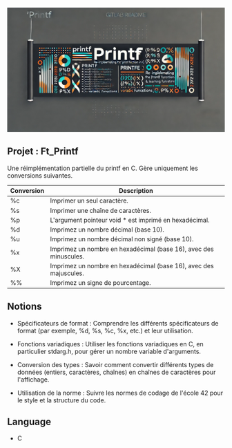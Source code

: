 ![image_aiprintf](./images/img_printf01.webp)

## Projet : Ft_Printf

Une réimplémentation partielle du printf en C. Gère uniquement les conversions suivantes.

| Conversion | Description |
|------------|------------------------------------|
| %c         | Imprimer un seul caractère.        |
| %s         | Imprimer une chaîne de caractères. |
| %p         | L'argument pointeur void * est imprimé en hexadécimal. |
| %d         | Imprimez un nombre décimal (base 10). |
| %u         | Imprimez un nombre décimal non signé (base 10). |
| %x         | Imprimez un nombre en hexadécimal (base 16), avec des minuscules. |
| %X         | Imprimez un nombre en hexadécimal (base 16), avec des majuscules. |
| %%         | Imprimez un signe de pourcentage.  |

## Notions

- Spécificateurs de format : Comprendre les différents spécificateurs de format (par exemple, %d, %s, %c, %x, etc.) et leur utilisation.

- Fonctions variadiques : Utiliser les fonctions variadiques en C, en particulier stdarg.h, pour gérer un nombre variable d'arguments.

- Conversion des types : Savoir comment convertir différents types de données (entiers, caractères, chaînes) en chaînes de caractères pour l'affichage.

- Utilisation de la norme : Suivre les normes de codage de l'école 42 pour le style et la structure du code.

## Language

- C